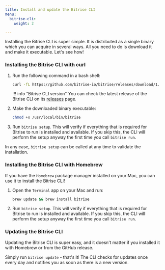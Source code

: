 ```yaml
---
title: Install and update the Bitrise CLI
menu:
  bitrise-cli:
    weight: 2

---
```

Installing the Bitrise CLI is super simple. It is distributed as a single binary which you can acquire in several ways. All you need to do is download it and make it executable. Let's see how!

### Installing the Bitrise CLI with curl

1. Run the following command in a bash shell:

    ``` bash
    curl -fL https://github.com/bitrise-io/bitrise/releases/download/1.21.0/bitrise-$(uname -s)-$(uname -m) > /usr/local/bin/bitrise
    ```

    !!! info "Bitrise CLI version"
        You can check the latest release of the Bitrise CLI on its [releases](https://github.com/bitrise-io/bitrise/releases) page.

1. Make the downloaded binary executable:

    ``` bash
    chmod +x /usr/local/bin/bitrise
    ```

1. Run `bitrise setup`. This will verify if everything that is required for Bitrise to run is installed and available. If you skip this, the CLI will perform the setup anyway the first time you call `bitrise run`.

In any case, `bitrise setup` can be called at any time to validate the installation.

### Installing the Bitrise CLI with Homebrew

If you have the `Homebrew` package manager installed on your Mac, you can use it to install the Bitrise CLI!

1. Open the `Terminal` app on your Mac and run:

    ``` bash
    brew update && brew install bitrise
    ```

1. Run `bitrise setup`. This will verify if everything that is required for Bitrise to run is installed and available. If you skip this, the CLI will perform the setup anyway the first time you call `bitrise run`.

### Updating the Bitrise CLI

Updating the Bitrise CLI is super easy, and it doesn't matter if you installed it with Homebrew or from the GitHub release.

Simply run `bitrise update` - that's it! The CLI checks for updates once every day and notifies you as soon as there is a new version.